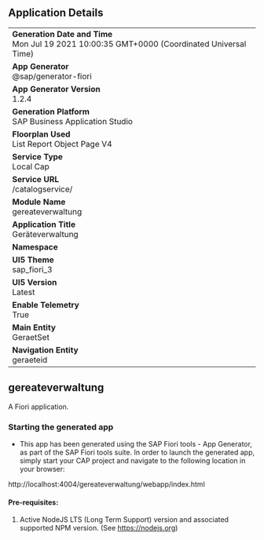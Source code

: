 ## Application Details
|               |
| ------------- |
|**Generation Date and Time**<br>Mon Jul 19 2021 10:00:35 GMT+0000 (Coordinated Universal Time)|
|**App Generator**<br>@sap/generator-fiori|
|**App Generator Version**<br>1.2.4|
|**Generation Platform**<br>SAP Business Application Studio|
|**Floorplan Used**<br>List Report Object Page V4|
|**Service Type**<br>Local Cap|
|**Service URL**<br>/catalogservice/
|**Module Name**<br>gereateverwaltung|
|**Application Title**<br>Geräteverwaltung|
|**Namespace**<br>|
|**UI5 Theme**<br>sap_fiori_3|
|**UI5 Version**<br>Latest|
|**Enable Telemetry**<br>True|
|**Main Entity**<br>GeraetSet|
|**Navigation Entity**<br>geraeteid|

## gereateverwaltung

A Fiori application.

### Starting the generated app

-   This app has been generated using the SAP Fiori tools - App Generator, as part of the SAP Fiori tools suite.  In order to launch the generated app, simply start your CAP project and navigate to the following location in your browser:

http://localhost:4004/gereateverwaltung/webapp/index.html

#### Pre-requisites:

1. Active NodeJS LTS (Long Term Support) version and associated supported NPM version.  (See https://nodejs.org)


